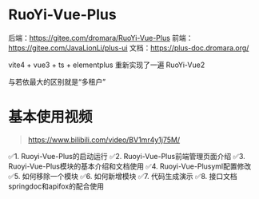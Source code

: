 # RuoYi-Vue-Plus

后端：https://gitee.com/dromara/RuoYi-Vue-Plus
前端：https://gitee.com/JavaLionLi/plus-ui
文档：https://plus-doc.dromara.org/

vite4 + vue3 + ts + elementplus 重新实现了一遍 RuoYi-Vue2

与若依最大的区别就是“多租户”

# 基本使用视频
> https://www.bilibili.com/video/BV1mr4y1j75M/

✅1. Ruoyi-Vue-Plus的启动运行
✅2. Ruoyi-Vue-Plus前端管理页面介绍
✅3. Ruoyi-Vue-Plus模块的基本介绍和文档使用
✅4. Ruoyi-Vue-Plusyml配置修改
✅5. 如何移除一个模块
✅6. 如何新增模块
✅7. 代码生成演示
✅8. 接口文档springdoc和apifox的配合使用